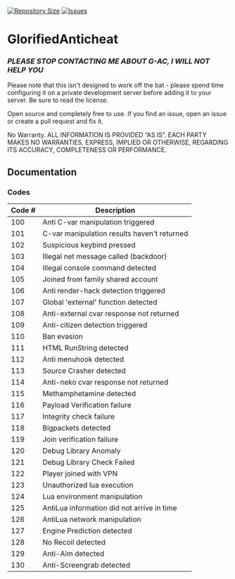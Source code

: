 [![Repository Size](https://img.shields.io/github/repo-size/GlorifiedPig/g-ac)](https://github.com/GlorifiedPig/g-ac/releases)
[![Issues](https://img.shields.io/github/issues/GlorifiedPig/g-ac)](https://github.com/GlorifiedPig/g-ac/issues)
# GlorifiedAnticheat

### ***PLEASE STOP CONTACTING ME ABOUT G-AC, I WILL NOT HELP YOU***

Please note that this isn't designed to work off the bat - please spend time configuring it on a private development server before adding it to your server. Be sure to read the license.

Open source and completely free to use. If you find an issue, open an issue or create a pull request and fix it.

No Warranty. ALL INFORMATION IS PROVIDED “AS IS”. EACH PARTY MAKES NO WARRANTIES, EXPRESS, IMPLIED OR OTHERWISE, REGARDING ITS ACCURACY, COMPLETENESS OR PERFORMANCE.

## Documentation

### Codes

| Code #                    | Description   |
| -------------             | ------------- |
| 100                       | Anti C-var manipulation triggered |
| 101                       | C-var manipulation results haven't returned |
| 102                       | Suspicious keybind pressed |
| 103                       | Illegal net message called (backdoor) |
| 104                       | Illegal console command detected |
| 105                       | Joined from family shared account |
| 106                       | Anti render-hack detection triggered |
| 107                       | Global 'external' function detected |
| 108                       | Anti-external cvar response not returned |
| 109                       | Anti-citizen detection triggered |
| 110                       | Ban evasion |
| 111                       | HTML RunString detected |
| 112                       | Anti menuhook detected |
| 113                       | Source Crasher detected |
| 114                       | Anti-neko cvar response not returned |
| 115                       | Methamphetamine detected |
| 116                       | Payload Verification failure |
| 117                       | Integrity check failure |
| 118                       | Bigpackets detected |
| 119                       | Join verification failure |
| 120                       | Debug Library Anomaly |
| 121                       | Debug Library Check Failed |
| 122                       | Player joined with VPN |
| 123                       | Unauthorized lua execution |
| 124                       | Lua environment manipulation |
| 125                       | AntiLua information did not arrive in time |
| 126                       | AntiLua network manipulation |
| 127                       | Engine Prediction detected |
| 128                       | No Recoil detected |
| 129                       | Anti-Aim detected |
| 130                       | Anti-Screengrab detected |
